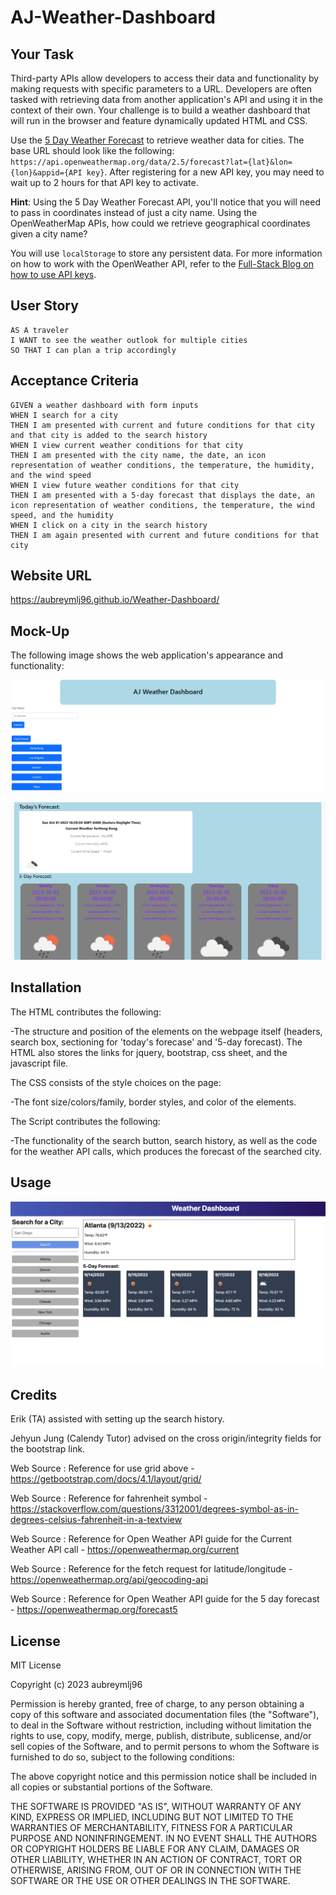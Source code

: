 # AJ-Weather-Dashboard

## Your Task

Third-party APIs allow developers to access their data and functionality by making requests with specific parameters to a URL. Developers are often tasked with retrieving data from another application's API and using it in the context of their own. Your challenge is to build a weather dashboard that will run in the browser and feature dynamically updated HTML and CSS.

Use the [5 Day Weather Forecast](https://openweathermap.org/forecast5) to retrieve weather data for cities. The base URL should look like the following: `https://api.openweathermap.org/data/2.5/forecast?lat={lat}&lon={lon}&appid={API key}`. After registering for a new API key, you may need to wait up to 2 hours for that API key to activate.

**Hint**: Using the 5 Day Weather Forecast API, you'll notice that you will need to pass in coordinates instead of just a city name. Using the OpenWeatherMap APIs, how could we retrieve geographical coordinates given a city name?

You will use `localStorage` to store any persistent data. For more information on how to work with the OpenWeather API, refer to the [Full-Stack Blog on how to use API keys](https://coding-boot-camp.github.io/full-stack/apis/how-to-use-api-keys).

## User Story

```
AS A traveler
I WANT to see the weather outlook for multiple cities
SO THAT I can plan a trip accordingly
```

## Acceptance Criteria

```
GIVEN a weather dashboard with form inputs
WHEN I search for a city
THEN I am presented with current and future conditions for that city and that city is added to the search history
WHEN I view current weather conditions for that city
THEN I am presented with the city name, the date, an icon representation of weather conditions, the temperature, the humidity, and the wind speed
WHEN I view future weather conditions for that city
THEN I am presented with a 5-day forecast that displays the date, an icon representation of weather conditions, the temperature, the wind speed, and the humidity
WHEN I click on a city in the search history
THEN I am again presented with current and future conditions for that city
```

## Website URL

https://aubreymlj96.github.io/Weather-Dashboard/

## Mock-Up

The following image shows the web application's appearance and functionality:

![The weather app includes a search option and a list of previously searched cities.](./image-ref/AJ%20Weather%20Dashboard%20View%201.png)

![The weather app includes a five-day forecast and current weather conditions for Hong Kong.](./image-ref/AJ%20Weather%20Dashboard%20View%202%20-%20post%20search.png)

## Installation

The HTML contributes the following:

-The structure and position of the elements on the webpage itself (headers, search box, sectioning for 'today's forecase' and '5-day forecast). The HTML also stores the links for jquery, bootstrap, css sheet, and the javascript file.

The CSS consists of the style choices on the page:

-The font size/colors/family, border styles, and color of the elements.

The Script contributes the following:

-The functionality of the search button, search history, as well as the code for the weather API calls, which produces the forecast of the searched city.

## Usage

![This image was used as a reference for the layout and overall function of the dashboard](./image-ref/06-server-side-apis-homework-demo.png)

## Credits

Erik (TA) assisted with setting up the search history.

Jehyun Jung (Calendy Tutor) advised on the cross origin/integrity fields for the bootstrap link.

Web Source : Reference for use grid above - https://getbootstrap.com/docs/4.1/layout/grid/ 

Web Source : Reference for fahrenheit symbol - https://stackoverflow.com/questions/3312001/degrees-symbol-as-in-degrees-celsius-fahrenheit-in-a-textview 

Web Source : Reference for Open Weather API guide for the Current Weather API call - https://openweathermap.org/current

Web Source : Reference for the fetch request for latitude/longitude - https://openweathermap.org/api/geocoding-api

Web Source : Reference for Open Weather API guide for the 5 day forecast - https://openweathermap.org/forecast5 



## License

MIT License

Copyright (c) 2023 aubreymlj96

Permission is hereby granted, free of charge, to any person obtaining a copy
of this software and associated documentation files (the "Software"), to deal
in the Software without restriction, including without limitation the rights
to use, copy, modify, merge, publish, distribute, sublicense, and/or sell
copies of the Software, and to permit persons to whom the Software is
furnished to do so, subject to the following conditions:

The above copyright notice and this permission notice shall be included in all
copies or substantial portions of the Software.

THE SOFTWARE IS PROVIDED "AS IS", WITHOUT WARRANTY OF ANY KIND, EXPRESS OR
IMPLIED, INCLUDING BUT NOT LIMITED TO THE WARRANTIES OF MERCHANTABILITY,
FITNESS FOR A PARTICULAR PURPOSE AND NONINFRINGEMENT. IN NO EVENT SHALL THE
AUTHORS OR COPYRIGHT HOLDERS BE LIABLE FOR ANY CLAIM, DAMAGES OR OTHER
LIABILITY, WHETHER IN AN ACTION OF CONTRACT, TORT OR OTHERWISE, ARISING FROM,
OUT OF OR IN CONNECTION WITH THE SOFTWARE OR THE USE OR OTHER DEALINGS IN THE
SOFTWARE.